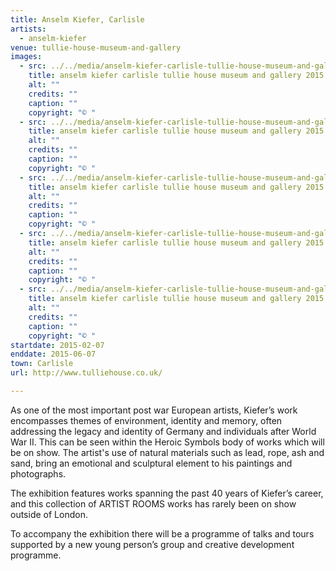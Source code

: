 ```yaml
---
title: Anselm Kiefer, Carlisle
artists:
  - anselm-kiefer
venue: tullie-house-museum-and-gallery
images:
  - src: ../../media/anselm-kiefer-carlisle-tullie-house-museum-and-gallery-2015-02-07-0.webp
    title: anselm kiefer carlisle tullie house museum and gallery 2015 02 07 0
    alt: ""
    credits: ""
    caption: ""
    copyright: "© "
  - src: ../../media/anselm-kiefer-carlisle-tullie-house-museum-and-gallery-2015-02-07-1.webp
    title: anselm kiefer carlisle tullie house museum and gallery 2015 02 07 1
    alt: ""
    credits: ""
    caption: ""
    copyright: "© "
  - src: ../../media/anselm-kiefer-carlisle-tullie-house-museum-and-gallery-2015-02-07-2.webp
    title: anselm kiefer carlisle tullie house museum and gallery 2015 02 07 2
    alt: ""
    credits: ""
    caption: ""
    copyright: "© "
  - src: ../../media/anselm-kiefer-carlisle-tullie-house-museum-and-gallery-2015-02-07-3.webp
    title: anselm kiefer carlisle tullie house museum and gallery 2015 02 07 3
    alt: ""
    credits: ""
    caption: ""
    copyright: "© "
  - src: ../../media/anselm-kiefer-carlisle-tullie-house-museum-and-gallery-2015-02-07-4.webp
    title: anselm kiefer carlisle tullie house museum and gallery 2015 02 07 4
    alt: ""
    credits: ""
    caption: ""
    copyright: "© "
startdate: 2015-02-07
enddate: 2015-06-07
town: Carlisle
url: http://www.tulliehouse.co.uk/

---
```


As one of the most important post war European artists, Kiefer’s work encompasses themes of environment, identity and memory, often addressing the legacy and identity of Germany and individuals after World War II. This can be seen within the Heroic Symbols body of works which will be on show. The artist's use of natural materials such as lead, rope, ash and sand, bring an emotional and sculptural element to his paintings and photographs.

The exhibition features works spanning the past 40 years of Kiefer’s career, and this collection of ARTIST ROOMS works has rarely been on show outside of London.

To accompany the exhibition there will be a programme of talks and tours supported by a new young person’s group and creative development programme.